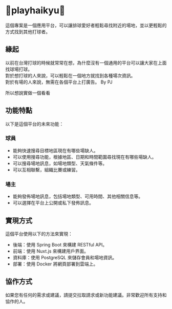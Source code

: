# 🏐playhaikyu🏐 

這個專案是一個應用平台，可以讓排球愛好者輕鬆尋找附近的場地，並以更輕鬆的方式找到其他打球者。

## 緣起

以前在台灣打球的時候就常常在想，為什麼沒有一個通用的平台可以讓大家在上面找球場打球。 <br>
對於想打球的人來說，可以輕鬆在一個地方就找到各種場次資訊。 <br>
對於有場的人來說，無需在各個平台上打廣告。 By PJ

所以想說實做一個看看

## 功能特點

以下是這個平台的未來功能：

### 球員

- 能夠快速搜尋目標地區現在有哪些場缺人。
- 可以使用搜尋功能，根據地區、日期和時間範圍尋找現在有哪些場缺人。
- 可以搜尋場地訊息，如場地類型、天氣條件等。
- 可以互相聯繫，組織比賽或練習。

### 場主

- 能夠發佈場地訊息，包括場地類型、可用時間、其他相關信息等。
- 可以選擇在平台上公開或私下發佈訊息。

## 實現方式

這個平台使用以下的方法來實現：

- 後端：使用 Spring Boot 來構建 RESTful API。
- 前端：使用 Nuxt.js 來構建用戶界面。
- 資料庫：使用 PostgreSQL 來儲存會員和場地資訊。
- 部署：使用 Docker 將網頁部署到雲端上。


## 協作方式

如果您有任何的需求或建議，請提交拉取請求或新功能建議。非常歡迎所有支持和協作的人。
